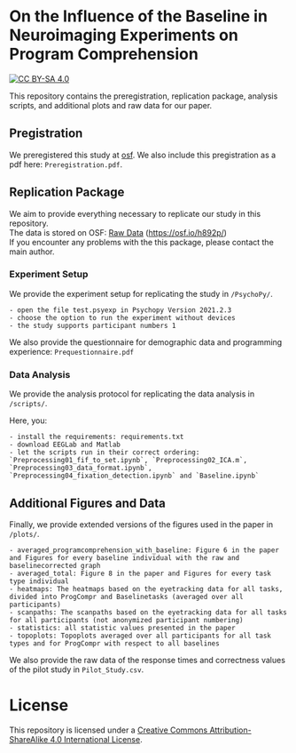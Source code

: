 # On the Influence of the Baseline in Neuroimaging Experiments on Program Comprehension

[![CC BY-SA 4.0][cc-by-sa-shield]][cc-by-sa]

This repository contains the preregistration, replication package, analysis scripts, and additional plots and raw data for our paper.

## Pregistration

We preregistered this study at [osf](https://osf.io/h892p/). We also include this pregistration as a pdf here: `Preregistration.pdf`.

## Replication Package

We aim to provide everything necessary to replicate our study in this repository.  
The data is stored on OSF: [Raw Data](https://osf.io/h892p/) (https://osf.io/h892p/)  
If you encounter any problems with the this package, please contact the main author.  

### Experiment Setup

We provide the experiment setup for replicating the study in `/PsychoPy/`.

    - open the file test.psyexp in Psychopy Version 2021.2.3
    - choose the option to run the experiment without devices
    - the study supports participant numbers 1
    
We also provide the questionnaire for demographic data and programming experience: `Prequestionnaire.pdf`

### Data Analysis 
We provide the analysis protocol for replicating the data analysis in `/scripts/`.

Here, you:

    - install the requirements: requirements.txt
    - download EEGLab and Matlab
    - let the scripts run in their correct ordering: `Preprocessing01_fif_to_set.ipynb`, `Preprocessing02_ICA.m`, `Preprocessing03_data_format.ipynb`, `Preprocessing04_fixation_detection.ipynb` and `Baseline.ipynb`

## Additional Figures and Data
Finally, we provide extended versions of the figures used in the paper in `/plots/`.

    - averaged_programcomprehension_with_baseline: Figure 6 in the paper and Figures for every baseline individual with the raw and baselinecorrected graph
    - averaged_total: Figure 8 in the paper and Figures for every task type individual
    - heatmaps: The heatmaps based on the eyetracking data for all tasks, divided into ProgCompr and Baselinetasks (averaged over all participants)
    - scanpaths: The scanpaths based on the eyetracking data for all tasks for all participants (not anonymized participant numbering)
    - statistics: all statistic values presented in the paper    
    - topoplots: Topoplots averaged over all participants for all task types and for ProgCompr with respect to all baselines
    
We also provide the raw data of the response times and correctness values of the pilot study in `Pilot_Study.csv`.

# License

This repository is licensed under a
[Creative Commons Attribution-ShareAlike 4.0 International License][cc-by-sa].

[cc-by-sa]: http://creativecommons.org/licenses/by-sa/4.0/
[cc-by-sa-shield]: https://img.shields.io/badge/License-CC%20BY--SA%204.0-lightgrey.svg

